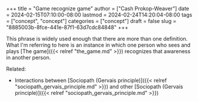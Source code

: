 +++
title = "Game recognize game"
author = ["Cash Prokop-Weaver"]
date = 2024-02-15T07:10:00-08:00
lastmod = 2024-02-24T14:20:04-08:00
tags = ["concept", "concept"]
categories = ["concept"]
draft = false
slug = "8885003b-8fce-441e-87f1-63d7cdc84848"
+++

This phrase is widely used enough that there are more than one definition. What I'm referring to here is an instance in which one person who sees and plays [The game]({{< relref "the_game.md" >}}) recognizes that awareness in another person.

Related:

-   Interactions between [Sociopath (Gervais principle)]({{< relref "sociopath_gervais_principle.md" >}}) and other [Sociopath (Gervais principle)]({{< relref "sociopath_gervais_principle.md" >}})
